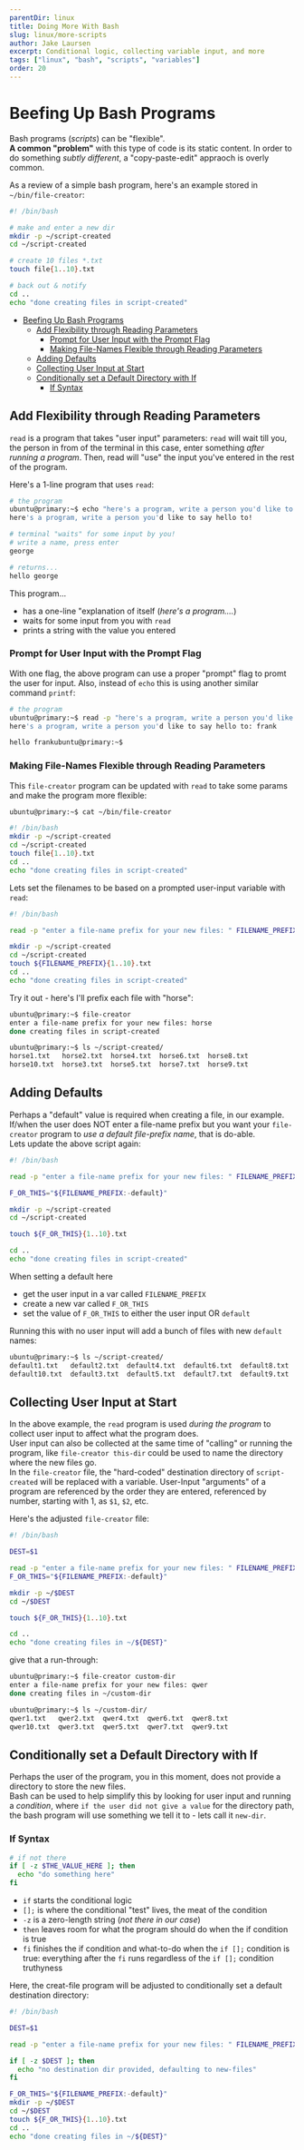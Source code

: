 ```yaml
---
parentDir: linux
title: Doing More With Bash
slug: linux/more-scripts
author: Jake Laursen
excerpt: Conditional logic, collecting variable input, and more
tags: ["linux", "bash", "scripts", "variables"]
order: 20
---
```


# Beefing Up Bash Programs
Bash programs (_scripts_) can be "flexible".  
**A common "problem"** with this type of code is its static content. In order to do something _subtly different_, a "copy-paste-edit" appraoch is overly common.  

As a review of a simple bash program, here's an example stored in `~/bin/file-creator`:  

```bash
#! /bin/bash

# make and enter a new dir
mkdir -p ~/script-created
cd ~/script-created

# create 10 files *.txt
touch file{1..10}.txt

# back out & notify
cd ..
echo "done creating files in script-created"
```


- [Beefing Up Bash Programs](#beefing-up-bash-programs)
  - [Add Flexibility through Reading Parameters](#add-flexibility-through-reading-parameters)
    - [Prompt for User Input with the Prompt Flag](#prompt-for-user-input-with-the-prompt-flag)
    - [Making File-Names Flexible through Reading Parameters](#making-file-names-flexible-through-reading-parameters)
  - [Adding Defaults](#adding-defaults)
  - [Collecting User Input at Start](#collecting-user-input-at-start)
  - [Conditionally set a Default Directory with If](#conditionally-set-a-default-directory-with-if)
    - [If Syntax](#if-syntax)
## Add Flexibility through Reading Parameters
`read` is a program that takes "user input" parameters: `read` will wait till you, the person in from of the terminal in this case, enter something _after running a program_. Then, read will "use" the input you've entered in the rest of the program. 

Here's a 1-line program that uses `read`:
```bash
# the program
ubuntu@primary:~$ echo "here's a program, write a person you'd like to say hello to!" && read person && echo "hello "$person
here's a program, write a person you'd like to say hello to!

# terminal "waits" for some input by you!
# write a name, press enter
george

# returns...
hello george
```
This program...
- has a one-line "explanation of itself (_here's a program...._)
- waits for some input from you with `read`
- prints a string with the value you entered

### Prompt for User Input with the Prompt Flag  
With one flag, the above program can use a proper "prompt" flag to promt the user for input. Also, instead of `echo` this is using another similar command `printf`:
```bash
# the program
ubuntu@primary:~$ read -p "here's a program, write a person you'd like to say hello to: " person && printf "\nhello "$person
here's a program, write a person you'd like to say hello to: frank

hello frankubuntu@primary:~$ 
```

### Making File-Names Flexible through Reading Parameters
This `file-creator` program can be updated with `read` to take some params and make the program more flexible:  

```bash
ubuntu@primary:~$ cat ~/bin/file-creator

#! /bin/bash
mkdir -p ~/script-created
cd ~/script-created
touch file{1..10}.txt
cd ..
echo "done creating files in script-created"
```

Lets set the filenames to be based on a prompted user-input variable with `read`:
```bash
#! /bin/bash

read -p "enter a file-name prefix for your new files: " FILENAME_PREFIX

mkdir -p ~/script-created
cd ~/script-created
touch ${FILENAME_PREFIX}{1..10}.txt
cd ..
echo "done creating files in script-created"
```

Try it out - here's I'll prefix each file with "horse":  
```bash
ubuntu@primary:~$ file-creator 
enter a file-name prefix for your new files: horse
done creating files in script-created

ubuntu@primary:~$ ls ~/script-created/
horse1.txt   horse2.txt  horse4.txt  horse6.txt  horse8.txt
horse10.txt  horse3.txt  horse5.txt  horse7.txt  horse9.txt
```
## Adding Defaults
Perhaps a "default" value is required when creating a file, in our example. If/when the user does NOT enter a file-name prefix but you want your `file-creator` program to _use a default file-prefix name_, that is do-able.    
Lets update the above script again:  
```bash
#! /bin/bash

read -p "enter a file-name prefix for your new files: " FILENAME_PREFIX

F_OR_THIS="${FILENAME_PREFIX:-default}"

mkdir -p ~/script-created
cd ~/script-created

touch ${F_OR_THIS}{1..10}.txt

cd ..
echo "done creating files in script-created"
```
When setting a default here
- get the user input in a var called `FILENAME_PREFIX`
- create a new var called `F_OR_THIS`
- set the value of `F_OR_THIS` to either the user input OR `default`

Running this with no user input will add a bunch of files with new `default` names:
```bash
ubuntu@primary:~$ ls ~/script-created/
default1.txt   default2.txt  default4.txt  default6.txt  default8.txt
default10.txt  default3.txt  default5.txt  default7.txt  default9.txt
```

## Collecting User Input at Start
In the above example, the `read` program is used _during the program_ to collect user input to affect what the program does.  
User input can also be collected at the same time of "calling" or running the program, like `file-creator this-dir` could be used to name the directory where the new files go.  
In the `file-creator` file, the "hard-coded" destination directory of `script-created` will be replaced with a variable. User-Input "arguments" of a program are referenced by the order they are entered, referenced by number, starting with 1, as `$1`, `$2`, etc.  

Here's the adjusted `file-creator` file:  
```bash
#! /bin/bash

DEST=$1

read -p "enter a file-name prefix for your new files: " FILENAME_PREFIX
F_OR_THIS="${FILENAME_PREFIX:-default}"

mkdir -p ~/$DEST
cd ~/$DEST

touch ${F_OR_THIS}{1..10}.txt

cd ..
echo "done creating files in ~/${DEST}"
```

give that a run-through:
```bash
ubuntu@primary:~$ file-creator custom-dir
enter a file-name prefix for your new files: qwer
done creating files in ~/custom-dir

ubuntu@primary:~$ ls ~/custom-dir/
qwer1.txt   qwer2.txt  qwer4.txt  qwer6.txt  qwer8.txt
qwer10.txt  qwer3.txt  qwer5.txt  qwer7.txt  qwer9.txt
```

## Conditionally set a Default Directory with If
Perhaps the user of the program, you in this moment, does not provide a directory to store the new files.  
Bash can be used to help simplify this by looking for user input and running a _condition_, where `if the user did not give a value` for the directory path, the bash program will use something we tell it to - lets call it `new-dir`.  
### If Syntax
```bash
# if not there
if [ -z $THE_VALUE_HERE ]; then
  echo "do something here"
fi
```
- `if` starts the conditional logic
- `[];` is where the conditional "test" lives, the meat of the condition
- `-z` is a zero-length string (_not there in our case_)
- `then` leaves room for what the program should do when the if condition is true
- `fi` finishes the if condition and what-to-do when the `if [];` condition is true: everything after the `fi` runs regardless of the `if [];` condition truthyness

Here, the creat-file program will be adjusted to conditionally set a default destination directory:
```bash
#! /bin/bash

DEST=$1

read -p "enter a file-name prefix for your new files: " FILENAME_PREFIX

if [ -z $DEST ]; then
  echo "no destination dir provided, defaulting to new-files"
fi

F_OR_THIS="${FILENAME_PREFIX:-default}"
mkdir -p ~/$DEST
cd ~/$DEST
touch ${F_OR_THIS}{1..10}.txt
cd ..
echo "done creating files in ~/${DEST}"
```